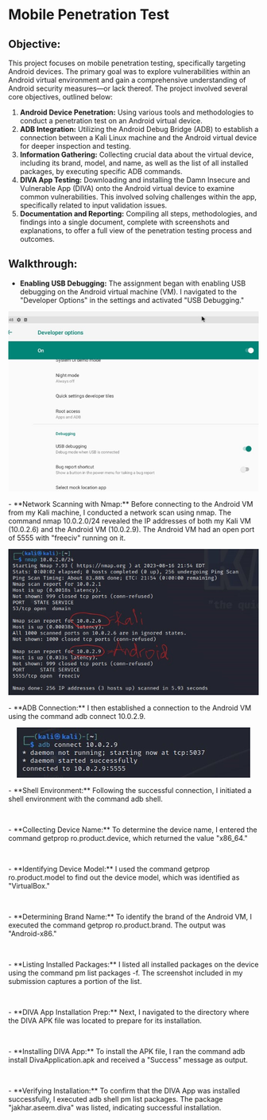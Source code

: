 # Mobile Penetration Test

## Objective:

This project focuses on mobile penetration testing, specifically targeting Android devices. The primary goal was to explore vulnerabilities within an Android virtual environment and gain a comprehensive understanding of Android security measures—or lack thereof. The project involved several core objectives, outlined below:

1. **Android Device Penetration:** Using various tools and methodologies to conduct a penetration test on an Android virtual device.
2. **ADB Integration:** Utilizing the Android Debug Bridge (ADB) to establish a connection between a Kali Linux machine and the Android virtual device for deeper inspection and testing.
3. **Information Gathering:** Collecting crucial data about the virtual device, including its brand, model, and name, as well as the list of all installed packages, by executing specific ADB commands.
4. **DIVA App Testing:** Downloading and installing the Damn Insecure and Vulnerable App (DIVA) onto the Android virtual device to examine common vulnerabilities. This involved solving challenges within the app, specifically related to input validation issues.
5. **Documentation and Reporting:** Compiling all steps, methodologies, and findings into a single document, complete with screenshots and explanations, to offer a full view of the penetration testing process and outcomes.

## Walkthrough:

- **Enabling USB Debugging:** The assignment began with enabling USB debugging on the Android virtual machine (VM). I navigated to the "Developer Options" in the settings and activated "USB Debugging."
<p align="center">
  <img src="https://github.com/B-Johnson89/Cybersecurity-Projects/blob/main/Mobile%20Penetration%20Test/Assets/mpt1.jpg" alt="">
</p>
- **Network Scanning with Nmap:** Before connecting to the Android VM from my Kali machine, I conducted a network scan using nmap. The command nmap 10.0.2.0/24 revealed the IP addresses of both my Kali VM (10.0.2.6) and the Android VM (10.0.2.9). The Android VM had an open port of 5555 with "freeciv" running on it.
<p align="center">
  <img src="https://github.com/B-Johnson89/Cybersecurity-Projects/blob/main/Mobile%20Penetration%20Test/Assets/mpt2.jpg" alt="">
</p>
- **ADB Connection:** I then established a connection to the Android VM using the command adb connect 10.0.2.9.
<p align="center">
  <img src="https://github.com/B-Johnson89/Cybersecurity-Projects/blob/main/Mobile%20Penetration%20Test/Assets/mpt3.jpg" alt="">
</p>
- **Shell Environment:** Following the successful connection, I initiated a shell environment with the command adb shell.
<p align="center">
  <img src="" alt="">
</p>
- **Collecting Device Name:** To determine the device name, I entered the command getprop ro.product.device, which returned the value "x86_64."
<p align="center">
  <img src="" alt="">
</p>
- **Identifying Device Model:** I used the command getprop ro.product.model to find out the device model, which was identified as "VirtualBox."
<p align="center">
  <img src="" alt="">
</p>
- **Determining Brand Name:** To identify the brand of the Android VM, I executed the command getprop ro.product.brand. The output was "Android-x86."
<p align="center">
  <img src="" alt="">
</p>
- **Listing Installed Packages:** I listed all installed packages on the device using the command pm list packages -f. The screenshot included in my submission captures a portion of the list.
<p align="center">
  <img src="" alt="">
</p>
- **DIVA App Installation Prep:** Next, I navigated to the directory where the DIVA APK file was located to prepare for its installation.
<p align="center">
  <img src="" alt="">
</p>
- **Installing DIVA App:** To install the APK file, I ran the command adb install DivaApplication.apk and received a "Success" message as output.
<p align="center">
  <img src="" alt="">
</p>
- **Verifying Installation:** To confirm that the DIVA App was installed successfully, I executed adb shell pm list packages. The package "jakhar.aseem.diva" was listed, indicating successful installation.
<p align="center">
  <img src="" alt="">
</p>
<p align="center">
  <img src="" alt="">
</p>
